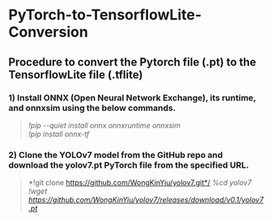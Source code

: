 # PyTorch-to-TensorflowLite-Conversion
## Procedure to convert the Pytorch file (.pt) to the TensorflowLite file (.tflite)

### 1) Install ONNX (Open Neural Network Exchange), its runtime, and onnxsim using the below commands.
   >*!pip --quiet install onnx onnxruntime onnxsim*\
   >*!pip install onnx-tf*
### 2) Clone the YOLOv7 model from the GitHub repo and download the yolov7.pt PyTorch file from the specified URL.
>*!git clone https://github.com/WongKinYiu/yolov7.git*/
>*%cd yolov7*\
>*!wget https://github.com/WongKinYiu/yolov7/releases/download/v0.1/yolov7.pt*

